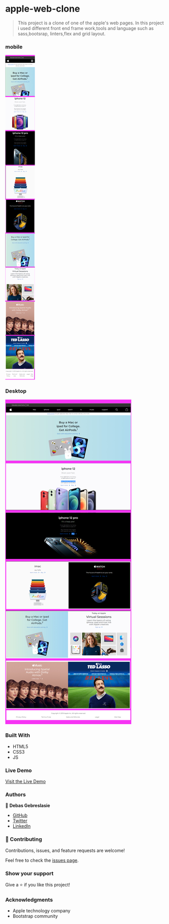 # apple-web-clone
>This project is a clone of one of the apple's web pages. In this project i used different front end  frame work,tools and language such as sass,bootsrap, linters,flex and grid layout.
### mobile 
![screenshot](./asset/Screen-Shoot/mobile-screen-shoot-mobile.png)
### Desktop
![screenshot](./asset/Screen-Shoot/Desktop-screen-shoot.png)
### Built With

- HTML5
- CSS3
- JS

### Live Demo

[Visit the Live Demo](https://debas-31.github.io/my-portfolio/)


### Authors

👤 **Debas Gebreslasie**

- [GitHub](https://github.com/Debas-31)
- [Twitter](https://twitter.com/DEBSH76956492)
- [LinkedIn](https://www.linkedin.com/in/debas-gebrengus-5256a2159/)

### 🤝 Contributing

Contributions, issues, and feature requests are welcome!

Feel free to check the [issues page](https://github.com/Debas-31/my-portfolio/issues).

### Show your support

Give a ⭐️ if you like this project!

### Acknowledgments
- Apple technology company
- Bootstrap community

